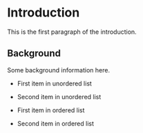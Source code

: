 # Introduction

This is the first paragraph of the introduction.

## Background

Some background information here.

<!-- image -->

- First item in unordered list
- Second item in unordered list

- First item in ordered list
- Second item in ordered list
